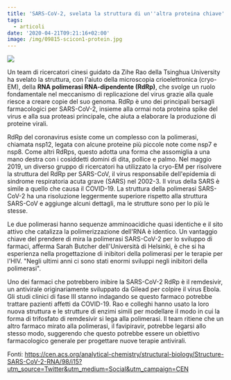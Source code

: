 ```yaml
---
title: 'SARS-CoV-2, svelata la struttura di un''altra proteina chiave'
tags:
  - articoli
date: '2020-04-21T09:21:16+02:00'
image: /img/09815-scicon1-protein.jpg
---
```

![](/img/09815-scicon1-protein.jpg)

Un team di ricercatori cinesi guidato da Zihe Rao della Tsinghua University ha svelato la struttura, con l'aiuto della microscopia crioelettronica (cryo-EM), della **RNA polimerasi RNA-dipendente (RdRp)**, che svolge un ruolo fondamentale nel meccanismo di replicazione del virus grazie alla quale riesce a creare copie del suo genoma. RdRp è uno dei principali bersagli farmacologici per SARS-CoV-2, insieme alla ormai nota proteina spike del virus e alla sua proteasi principale, che aiuta a elaborare la produzione di proteine ​​virali. 

RdRp del coronavirus esiste come un complesso con la polimerasi, chiamata nsp12, legata con alcune proteine ​​più piccole note come nsp7 e nsp8. Come altri RdRps, questo adotta una forma che assomiglia a una mano destra con i cosiddetti domini di dita, pollice e palmo. Nel maggio 2019, un diverso gruppo di ricercatori ha utilizzato la cryo-EM per risolvere la struttura del RdRp per SARS-CoV, il virus responsabile dell'epidemia di sindrome respiratoria acuta grave (SARS) nel 2002-3. Il virus della SARS è simile a quello che causa il COVID-19. La struttura della polimerasi SARS-CoV-2 ha una risoluzione leggermente superiore rispetto alla struttura SARS-CoV e aggiunge alcuni dettagli, ma le strutture sono per lo più le stesse. 

Le due polimerasi hanno sequenze amminoacidiche quasi identiche e il sito attivo che catalizza la polimerizzazione dell'RNA è identico. Un vantaggio chiave del prendere di mira la polimerasi SARS-CoV-2 per lo sviluppo di farmaci, afferma Sarah Butcher dell'Università di Helsinki, è che si ha esperienza nella progettazione di inibitori della polimerasi per le terapie per l'HIV. "Negli ultimi anni ci sono stati enormi sviluppi negli inibitori della polimerasi". 

Uno dei farmaci che potrebbero inibire la SARS-CoV-2 RdRp è il remdesivir, un antivirale originariamente sviluppato da Gilead per colpire il virus Ebola. Gli studi clinici di fase III stanno indagando se questo farmaco potrebbe trattare pazienti affetti da COVID-19. Rao e colleghi hanno usato la loro nuova struttura e le strutture di enzimi simili per modellare il modo in cui la forma di trifosfato di remdesivir si lega alla polimerasi. Il team ritiene che un altro farmaco mirato alla polimerasi, il favipiravir, potrebbe legarsi allo stesso modo, suggerendo che questo potrebbe essere un obiettivo farmacologico generale per progettare nuove terapie antivirali.

Fonti: https://cen.acs.org/analytical-chemistry/structural-biology/Structure-SARS-CoV-2-RNA/98/i15?utm_source=Twitter&utm_medium=Social&utm_campaign=CEN
